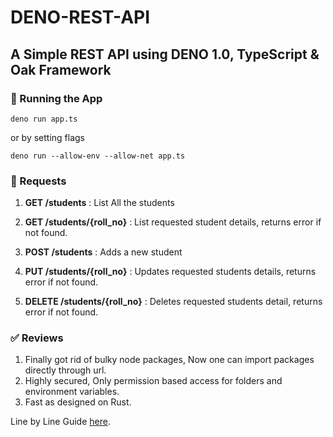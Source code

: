 # DENO-REST-API

## A Simple REST API using DENO 1.0, TypeScript & Oak Framework

### 🚀 Running the App

```
deno run app.ts
```
or by setting flags

```
deno run --allow-env --allow-net app.ts
```
### 🔁 Requests

1. **GET /students** : List All the students

2. **GET /students/{roll_no}** : List requested student details, returns error if not found.

3. **POST /students** : Adds a new student

4. **PUT /students/{roll_no}** : Updates requested students details, returns error if not found.

5. **DELETE /students/{roll_no}** : Deletes requested students detail, returns error if not found.

### ✅ Reviews

1. Finally got rid of bulky node packages, Now one can import packages directly through url. 
2. Highly secured, Only permission based access for folders and environment variables.
3. Fast as designed on Rust.

Line by Line Guide [here](https://codehexz.com/blog/getting-started-with-deno/).

